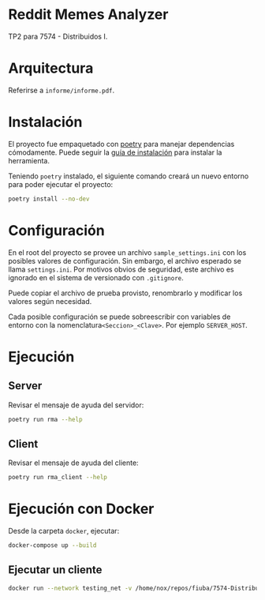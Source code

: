 # Reddit Memes Analyzer
TP2 para 7574 - Distribuidos I.

# Arquitectura
Referirse a `informe/informe.pdf`.

# Instalación
El proyecto fue empaquetado con [poetry](https://python-poetry.org/) para manejar dependencias cómodamente. Puede seguir la [guía de instalación](https://python-poetry.org/docs/#installation) para instalar la herramienta.

Teniendo `poetry` instalado, el siguiente comando creará un nuevo entorno para poder ejecutar el proyecto:

```bash
poetry install --no-dev
```

# Configuración
En el root del proyecto se provee un archivo `sample_settings.ini` con los posibles valores de configuración. Sin embargo, el archivo esperado se llama `settings.ini`. Por motivos obvios de seguridad, este archivo es ignorado en el sistema de versionado con `.gitignore`.

Puede copiar el archivo de prueba provisto, renombrarlo y modificar los valores según necesidad.

Cada posible configuración se puede sobreescribir con variables de entorno con la nomenclatura`<Seccion>_<Clave>`. Por ejemplo `SERVER_HOST`.

# Ejecución
## Server
Revisar el mensaje de ayuda del servidor:

```bash
poetry run rma --help
```

## Client
Revisar el mensaje de ayuda del cliente:

```bash
poetry run rma_client --help
```

# Ejecución con Docker
Desde la carpeta `docker`, ejecutar:

```bash
docker-compose up --build
```

## Ejecutar un cliente
```bash
docker run --network testing_net -v /home/nox/repos/fiuba/7574-DistribuidosI/7574-TP2/notebooks/data/the-reddit-irl-dataset-posts-reduced.csv:/data/posts.csv -v /home/nox/repos/fiuba/7574-DistribuidosI/7574-TP2/notebooks/data/the-reddit-irl-dataset-comments-reduced.csv:/data/comments.csv --entrypoint poetry 7574-tp2:latest run rma_client -vv /data/posts.csv /data/comments.csv tcp://posts_source:5555 tcp://comments_source:7777
```
